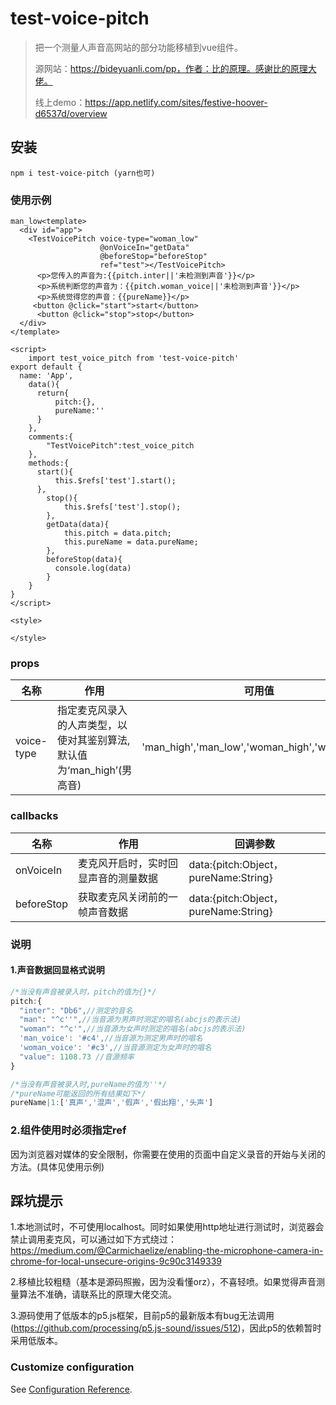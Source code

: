 # test-voice-pitch

> 把一个测量人声音高网站的部分功能移植到vue组件。
>
> 源网站：https://bideyuanli.com/pp，作者：比的原理。感谢比的原理大佬。
>
> 线上demo：https://app.netlify.com/sites/festive-hoover-d6537d/overview

## 安装
```
npm i test-voice-pitch (yarn也可) 
```

### 使用示例
```vue
man_low<template>
  <div id="app">
    <TestVoicePitch voice-type="woman_low"
                    @onVoiceIn="getData"
                    @beforeStop="beforeStop"
                    ref="test"></TestVoicePitch>
      <p>您传入的声音为:{{pitch.inter||'未检测到声音'}}</p>
      <p>系统判断您的声音为：{{pitch.woman_voice||'未检测到声音'}}</p>
      <p>系统觉得您的声音：{{pureName}}</p>
     <button @click="start">start</button>
      <button @click="stop">stop</button>
  </div>
</template>

<script>
    import test_voice_pitch from 'test-voice-pitch'
export default {
  name: 'App',
    data(){
      return{
          pitch:{},
          pureName:''
      }
    },
    comments:{
        "TestVoicePitch":test_voice_pitch
    },
    methods:{
      start(){
          this.$refs['test'].start();
      },
        stop(){
            this.$refs['test'].stop();
        },
        getData(data){
            this.pitch = data.pitch;
            this.pureName = data.pureName;
        },
        beforeStop(data){
          console.log(data)
        }
    }
}
</script>

<style>

</style>

```



### props

| 名称       | 作用                                                         | 可用值                                        |
| ---------- | ------------------------------------------------------------ | --------------------------------------------- |
| voice-type | 指定麦克风录入的人声类型，以使对其鉴别算法,默认值为‘man_high’(男高音) | 'man_high','man_low','woman_high','woman_low' |



### callbacks

| 名称       | 作用                                 | 回调参数                             |
| ---------- | ------------------------------------ | ------------------------------------ |
| onVoiceIn  | 麦克风开启时，实时回显声音的测量数据 | data:{pitch:Object，pureName:String} |
| beforeStop | 获取麦克风关闭前的一帧声音数据       | data:{pitch:Object，pureName:String} |



### 说明

#### 1.声音数据回显格式说明

```javascript
/*当没有声音被录入时，pitch的值为{}*/
pitch:{
  "inter": "Db6",//测定的音名
  "man": "^c''",//当音源为男声时测定的唱名(abcjs的表示法)
  "woman": "^c'",//当音源为女声时测定的唱名(abcjs的表示法)
  'man_voice': '#c4',//当音源为测定男声时的唱名
  'woman_voice': '#c3',//当音源测定为女声时的唱名
  "value": 1108.73 //音源频率
}

/*当没有声音被录入时,pureName的值为''*/
/*pureName可能返回的所有结果如下*/
pureName|1:['真声','混声','假声','假出翔','头声']
```

### 2.组件使用时必须指定ref

因为浏览器对媒体的安全限制，你需要在使用的页面中自定义录音的开始与关闭的方法。(具体见使用示例)



## 踩坑提示

1.本地测试时，不可使用localhost。同时如果使用http地址进行测试时，浏览器会禁止调用麦克风，可以通过如下方式绕过：https://medium.com/@Carmichaelize/enabling-the-microphone-camera-in-chrome-for-local-unsecure-origins-9c90c3149339

2.移植比较粗糙（基本是源码照搬，因为没看懂orz），不喜轻喷。如果觉得声音测量算法不准确，请联系比的原理大佬交流。

3.源码使用了低版本的p5.js框架，目前p5的最新版本有bug无法调用(https://github.com/processing/p5.js-sound/issues/512)，因此p5的依赖暂时采用低版本。



### Customize configuration
See [Configuration Reference](https://cli.vuejs.org/config/).
